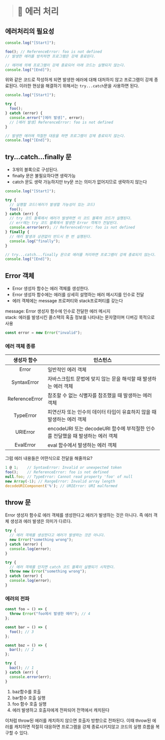 > # 📖 에러 처리

## 에러처리의 필요성

```javascript
console.log("[Start]");

foo(); // ReferenceError: foo is not defined
// 발생한 에러를 방치하면 프로그램은 강제 종료된다.

// 에러에 의해 프로그램이 강제 종료되어 아래 코드는 실행되지 않는다.
console.log("[End]");
```

위와 같은 코드로 작성하게 되면 발생한 에러에 대해 대처하지 않고 프로그램이 강제 종료된다.
이러한 현상을 해결하기 위해서는 `try...catch`문을 사용하면 된다.

```javascript
console.log("[Start]");

try {
  foo();
} catch (error) {
  console.error("[에러 발생]", error);
  // [에러 발생] ReferenceError: foo is not defined
}

// 발생한 에러에 적절한 대응을 하면 프로그램이 강제 종료되지 않는다.
console.log("[End]");
```

## try...catch...finally 문

- 3개의 블록으로 구성된다.
- finally 문은 불필요하다면 생략가능
- catch 문도 생략 가능하지만 try문 쓰는 의미가 없어지므로 생략하지 않는다

```javascript
console.log("[Start]");

try {
  // 실행할 코드(에러가 발생할 가능성이 있는 코드)
  foo();
} catch (err) {
  // try 코드 블록에서 에러가 발생하면 이 코드 블록의 코드가 실행된다.
  // err에는 try 코드 블록에서 발생한 Error 객체가 전달된다.
  console.error(err); // ReferenceError: foo is not defined
} finally {
  // 에러 발생과 상관없이 반드시 한 번 실행된다.
  console.log("finally");
}

// try...catch...finally 문으로 에러를 처리하면 프로그램이 강제 종료되지 않는다.
console.log("[End]");
```

## Error 객체

- Error 생성자 함수는 에러 객체를 생성한다.
- Error 생성자 함수에는 에러를 상세히 설명하는 에러 메시지를 인수로 전달
- 에러 객체에는 message 프로퍼티와 stack프로퍼티를 갖는다

message: Error 생성자 함수에 인수로 전달한 에러 메시지<br>
stack: 에러를 발생시킨 콜스택의 혹출 정보를 나타내는 문자열이며 디버깅 목적으로 사용

```javascript
const error = new Error("invalid");
```

### 에러 객체 종류

|  생성자 함수   | 인스턴스                                                                       |
| :------------: | ------------------------------------------------------------------------------ |
|     Error      | 일반적인 에러 객체                                                             |
|  SyntaxError   | 자바스크립트 문법에 맞지 않는 문을 해석할 때 발생하는 에러 객체                |
| ReferenceError | 참조할 수 없는 식별자를 참조했을 때 발생하는 에러 객체                         |
|   TypeError    | 피연산자 또는 인수의 데이터 타입이 유효하지 않을 때 발생하는 에러 객체         |
|    URIError    | encodeURI 또는 decodeURI 함수에 부적절한 인수를 전달했을 때 발생하는 에러 객체 |
|   EvalError    | eval 함수에서 발생하는 에러 객체                                               |

그럼 에러 내용들은 어떤식으로 전달을 해줄까요?

```javascript
1 @ 1;    // SyntaxError: Invalid or unexpected token
foo();    // ReferenceError: foo is not defined
null.foo; // TypeError: Cannot read property 'foo' of null
new Array(-1); // RangeError: Invalid array length
decodeURIComponent('%'); // URIError: URI malformed
```

## throw 문

Error 생성자 함수로 에러 객체를 생성한다고 에러가 발생하는 것은 아니다. 즉 에러 객체 생성과 에러 발생은 의미가 다르다.

```javascript
try {
  // 에러 객체를 생성한다고 에러가 발생하는 것은 아니다.
  new Error("something wrong");
} catch (error) {
  console.log(error);
}
```

```javascript
try {
  // 에러 객체를 던지면 catch 코드 블록이 실행되기 시작한다.
  throw new Error("something wrong");
} catch (error) {
  console.log(error);
}
```

### 에러의 전파

```javascript
const foo = () => {
  throw Error("foo에서 발생한 에러"); // 4
};

const bar = () => {
  foo(); // 3
};

const baz = () => {
  bar(); // 2
};

try {
  baz(); // 1
} catch (err) {
  console.error(err);
}
```

1. baz함수를 호출
2. bar함수 호출 실행
3. foo 함수 호출 실행
4. 에러 발생하고 호출자에게 전파되어 전역에서 캐치된다

이처럼 throw된 에러를 캐치하지 않으면 호출자 방향으로 전파된다. 이때 throw된 에러를 캐치하면 적절히 대응하면 프로그램을 강제 종료시키지않고 코드의 실행 흐름을 복구할 수 있다.
